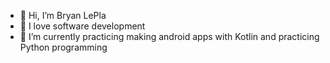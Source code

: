 - 👋 Hi, I’m Bryan LePla
- 👀 I love software development
- 🌱 I’m currently practicing making android apps with Kotlin and practicing Python programming

<!---
bdlepla/bdlepla is a ✨ special ✨ repository because its `README.md` (this file) appears on your GitHub profile.
You can click the Preview link to take a look at your changes.
--->

